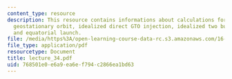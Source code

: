 ```yaml
---
content_type: resource
description: This resource contains informations about calculations for launch to
  geostationary orbit, idealized direct GTO injection, idealized two burn GTO injection
  and equatorial launch.
file: /media/https%3A/open-learning-course-data-rc.s3.amazonaws.com/16-512-rocket-propulsion-fall-2005/768501e0e6a9ea6ef794c2866ea1bd63_lecture_34.pdf
file_type: application/pdf
resourcetype: Document
title: lecture_34.pdf
uid: 768501e0-e6a9-ea6e-f794-c2866ea1bd63
---
```

